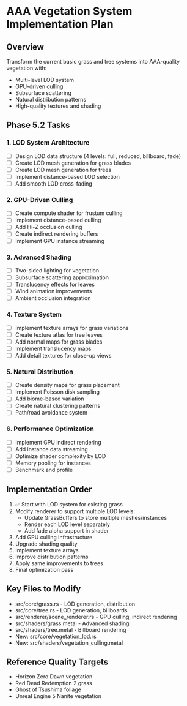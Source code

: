 # AAA Vegetation System Implementation Plan

## Overview
Transform the current basic grass and tree systems into AAA-quality vegetation with:
- Multi-level LOD system
- GPU-driven culling
- Subsurface scattering
- Natural distribution patterns
- High-quality textures and shading

## Phase 5.2 Tasks

### 1. LOD System Architecture
- [ ] Design LOD data structure (4 levels: full, reduced, billboard, fade)
- [ ] Create LOD mesh generation for grass blades
- [ ] Create LOD mesh generation for trees
- [ ] Implement distance-based LOD selection
- [ ] Add smooth LOD cross-fading

### 2. GPU-Driven Culling
- [ ] Create compute shader for frustum culling
- [ ] Implement distance-based culling
- [ ] Add Hi-Z occlusion culling
- [ ] Create indirect rendering buffers
- [ ] Implement GPU instance streaming

### 3. Advanced Shading
- [ ] Two-sided lighting for vegetation
- [ ] Subsurface scattering approximation
- [ ] Translucency effects for leaves
- [ ] Wind animation improvements
- [ ] Ambient occlusion integration

### 4. Texture System
- [ ] Implement texture arrays for grass variations
- [ ] Create texture atlas for tree leaves
- [ ] Add normal maps for grass blades
- [ ] Implement translucency maps
- [ ] Add detail textures for close-up views

### 5. Natural Distribution
- [ ] Create density maps for grass placement
- [ ] Implement Poisson disk sampling
- [ ] Add biome-based variation
- [ ] Create natural clustering patterns
- [ ] Path/road avoidance system

### 6. Performance Optimization
- [ ] Implement GPU indirect rendering
- [ ] Add instance data streaming
- [ ] Optimize shader complexity by LOD
- [ ] Memory pooling for instances
- [ ] Benchmark and profile

## Implementation Order
1. ✅ Start with LOD system for existing grass
2. Modify renderer to support multiple LOD levels:
   - Update GrassBuffers to store multiple meshes/instances
   - Render each LOD level separately
   - Add fade alpha support in shader
3. Add GPU culling infrastructure
4. Upgrade shading quality
5. Implement texture arrays
6. Improve distribution patterns
7. Apply same improvements to trees
8. Final optimization pass

## Key Files to Modify
- src/core/grass.rs - LOD generation, distribution
- src/core/tree.rs - LOD generation, billboards
- src/renderer/scene_renderer.rs - GPU culling, indirect rendering
- src/shaders/grass.metal - Advanced shading
- src/shaders/tree.metal - Billboard rendering
- New: src/core/vegetation_lod.rs
- New: src/shaders/vegetation_culling.metal

## Reference Quality Targets
- Horizon Zero Dawn vegetation
- Red Dead Redemption 2 grass
- Ghost of Tsushima foliage
- Unreal Engine 5 Nanite vegetation